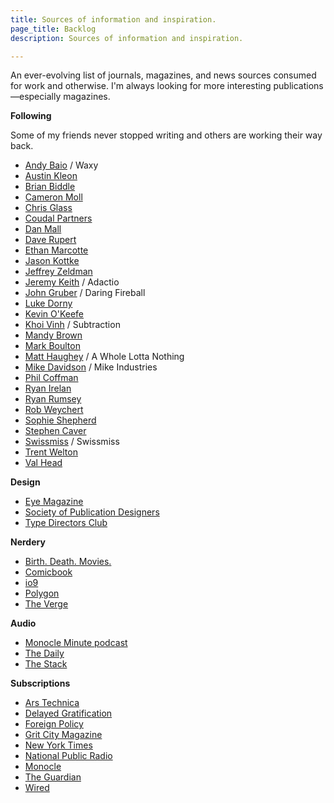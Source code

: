 ```yaml
---
title: Sources of information and inspiration.
page_title: Backlog 
description: Sources of information and inspiration.

---
```


An ever-evolving list of journals, magazines, and news sources consumed for work and otherwise. I'm always looking for more interesting publications—especially magazines.


**Following**

Some of my friends never stopped writing and others are working their way back.

<ul class="backlog">
	<li><a href="https://waxy.org">Andy Baio</a> / Waxy</li>
	<li><a href="https://austinkleon.com">Austin Kleon</a></li>
	<li><a href="https://www.biddlebrain.com">Brian Biddle</a></li>
	<li><a href="http://www.cameronmoll.com">Cameron Moll</a></li>
	<li><a href="https://chrisglass.com">Chris Glass</a></li>
	<li><a href="http://coudal.com">Coudal Partners</a></li>
	<li><a href="https://danmall.me/articles/">Dan Mall</a></li>
	<li><a href="https://daverupert.com">Dave Rupert</a></li>
	<li><a href="https://ethanmarcotte.com/wrote/">Ethan Marcotte</a></li>
	<li><a href="https://kottke.org">Jason Kottke</a></li>
	<li><a href="https://zeldman.com">Jeffrey Zeldman</a></li>
	<li><a href="https://adactio.com">Jeremy Keith</a> / Adactio</li>
	<li><a href="https://daringfireball.net">John Gruber</a> / Daring Fireball</li>
	<li><a href="https://lukedorny.com">Luke Dorny</a></li>
	<li><a href="https://kevin.lexblog.com">Kevin O'Keefe</a></li>
	<li><a href="https://www.subtraction.com">Khoi Vinh</a> / Subtraction</li>
	<li><a href="https://aworkinglibrary.com/writing/hard-way">Mandy Brown</a></li>
	<li><a href="https://markboulton.co.uk/journal/">Mark Boulton</a></li>
	<li><a href="https://a.wholelottanothing.org">Matt Haughey</a> / A Whole Lotta Nothing</li>
	<li><a href="https://mikeindustries.com/blog/archive/category/original">Mike Davidson</a> / Mike Industries</li>
	<li><a href="https://philcoffman.com">Phil Coffman</a></li>
	<li><a href="https://ryanirelan.com">Ryan Irelan</a></li>
	<li><a href="https://www.ryanrumsey.com/words">Ryan Rumsey</a></li>
	<li><a href="https://v6.robweychert.com/blog/">Rob Weychert</a></li>
	<li><a href="http://sophieshepherd.com">Sophie Shepherd</a></li>
	<li><a href="https://www.stephencaver.com/journal/index.html">Stephen Caver</a></li>
	<li><a href="https://www.swiss-miss.com/">Swissmiss</a> / Swissmiss</li>
	<li><a href="https://trentwalton.com/category/notes/">Trent Welton</a></li>
	<li><a href="https://valhead.com/blog/">Val Head</a></li>
</ul>

**Design**

<ul class="backlog">
	<li><a href="http://www.eyemagazine.com/blog">Eye Magazine</a></li>
	<li><a href="https://www.spd.org">Society of Publication Designers</a></li>
	<li><a href="https://www.tdc.org">Type Directors Club</a></li>
</ul>

**Nerdery**

<ul class="backlog">
	<li><a href="https://birthmoviesdeath.com">Birth. Death. Movies.</a></li>
	<li><a href="https://comicbook.com">Comicbook</a></li>
	<li><a href="https://io9.gizmodo.com">io9</a></li>
	<li><a href="https://www.polygon.com">Polygon</a></li>
	<li><a href="https://www.theverge.com">The Verge</a></li>
</ul>

**Audio**

<ul class="backlog">
	<li><a href="https://monocle.com/radio/shows/the-monocle-minute/">Monocle Minute podcast</a></li>
	<li><a href="https://www.nytimes.com/column/the-daily">The Daily</a></li>
	<li><a href="https://monocle.com/radio/shows/the-stack/">The Stack</a></li>
</ul>

**Subscriptions**

<ul class="backlog">
	<li><a href="https://arstechnica.com">Ars Technica</a></li>
	<li><a href="https://www.slow-journalism.com/blog">Delayed Gratification</a></li>
	<li><a href="https://foreignpolicy.com">Foreign Policy</a></li>
	<li><a href="https://gritcitymag.com">Grit City Magazine</a></li>
	<li><a href="https://nytimes.com">New York Times</a></li>
	<li><a href="https://www.npr.org">National Public Radio</a></li>
	<li><a href="https://monocle.com">Monocle</a></li>
	<li><a href="https://www.theguardian.com/us">The Guardian</a></li>
	<li><a href="https://wired.com">Wired</a></li>
</ul>